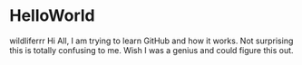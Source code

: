 # HelloWorld
wildliferrr
Hi All, I am trying to learn GitHub and how it works. 
Not surprising this is totally confusing to me.
Wish I was a genius and could figure this out. 
